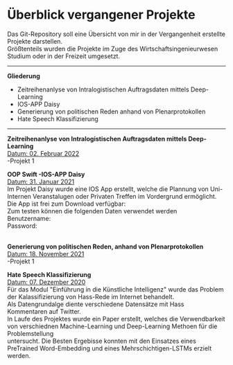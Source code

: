 # Überblick vergangener Projekte

Das Git-Repository soll eine Übersicht von mir in der Vergangenheit erstellte Projekte darstellen.<br>
Größtenteils wurden die Projekte im Zuge des Wirtschaftsingenieurwesen Studium oder in der Freizeit umgesetzt. <br>
<hr>
<p> <b>Gliederung</b>
<ul>
  <li>Zeitreihenanlyse von Intralogistischen Auftragsdaten mittels Deep-Learning</li>
  <li>IOS-APP Daisy</li>
  <li>Generierung von politischen Reden anhand von Plenarprotokollen</</li>
  <li>Hate Speech Klassifizierung</li>
</ul>
<hr>


<b>Zeitreihenanlyse von Intralogistischen Auftragsdaten mittels Deep-Learning </b>
<br>
<U>Datum: 02. Februar 2022</U>
<br>
-Projekt 1
<br>

<b>OOP Swift -IOS-APP Daisy</b>
<br><u> Datum: 31. Januar 2021</u>
<br>
Im Projekt Daisy wurde eine IOS App erstellt, welche die Plannung von Uni-Internen Veranstalugen oder Privaten Treffen im Vordergrund ermöglicht.
Die App ist frei zum Download verfügbar: <br>
Zum testen können die folgenden Daten verwendet werden<br>
Benutzername:<br>
Password: <br>
<br>

<b>Generierung von politischen Reden, anhand von Plenarprotokollen</b>
<br><u>Datum: 18. November 2021</u>
<br>
-Projekt 1
<br>


<b>Hate Speech Klassifizierung </b>
<br><u> Datum: 07. Dezember 2020</u>
<br>
Für das Modul "Einführung in die Künstliche Intelligenz" wurde das Problem der Kalassifizierung von Hass-Rede im Internet behandelt.<br>
Als Datengrundalge diente verschiedene Datensätze mit Hass Kommentaren auf Twitter.<br>
In Laufe des Projektes wurde ein Paper erstellt, welches die Verwendbarkeit von verschiednen Machine-Learning und Deep-Learning Methoen für die Problemstellung<br> untersucht. 
Die Besten Ergebisse konnten mit den Einsatzes eines PreTrained Word-Embedding und eines Mehrschichtigen-LSTMs erzielt werden. <br>
<br>







